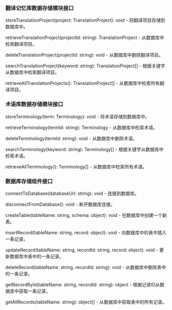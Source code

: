 ### 翻译记忆库数据存储模块接口

storeTranslationProject(project: TranslationProject): void - 将翻译项目存储到数据库中。

retrieveTranslationProject(projectId: string): TranslationProject - 从数据库中检索翻译项目。

deleteTranslationProject(projectId: string): void - 从数据库中删除翻译项目。

searchTranslationProject(keyword: string): TranslationProject[] - 根据关键字从数据库中检索翻译项目。

retrieveAllTranslationProjects(): TranslationProject[] - 从数据库中检索所有翻译项目。

### 术语库数据存储模块接口

storeTerminology(term: Terminology): void - 将术语存储到数据库中。

retrieveTerminology(termId: string): Terminology - 从数据库中检索术语。

deleteTerminology(termId: string): void - 从数据库中删除术语。

searchTerminology(keyword: string): Terminology[] - 根据关键字从数据库中检索术语。

retrieveAllTerminology(): Terminology[] - 从数据库中检索所有术语。

### 数据库存储组件接口

connectToDatabase(databaseUrl: string): void - 连接到数据库。

disconnectFromDatabase(): void - 断开数据库连接。

createTable(tableName: string, schema: object): void - 在数据库中创建一个新表。

insertRecord(tableName: string, record: object): void - 向数据库中的表中插入一条记录。

updateRecord(tableName: string, recordId: string, record: object): void - 更新数据库中表中的一条记录。

deleteRecord(tableName: string, recordId: string): void - 从数据库中删除表中的一条记录。

getRecordById(tableName: string, recordId: string): object - 根据记录ID从数据库中获取一条记录。

getAllRecords(tableName: string): object[] - 从数据库中获取表中的所有记录。
